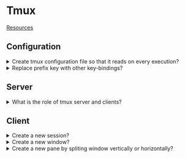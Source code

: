 # Tmux
[Resources](README.md)

## Configuration

<details>
<summary>Create tmux configuration file so that it reads on every execution?</summary>

> ```sh
> touch ~/.tmux.conf
> ``````
>
> ---
> **Resources**
> - [Learn Linux TV](https://www.youtube.com/watch?v=UxbiDtEXuxg)
> ---
> **References**
> - [tmux(1)](https://man.openbsd.org/tmux)
> - [tmux wiki](https://github.com/tmux/tmux/wiki)
> ---
</details>

<details>
<summary>Replace prefix key with other key-bindings?</summary>

> Default prefix key is `Ctrl-b`.
>
> ```conf
> set-option -g prefix C-n
> set-option -g prefix2 C-f
> ``````
> ---
> **Resources**
> - [Learn Linux TV](https://www.youtube.com/watch?v=UxbiDtEXuxg)
> ---
> **References**
> - [tmux(1)](https://man.openbsd.org/tmux)
> ---
</details>

## Server

<details>
<summary>What is the role of tmux server and clients?</summary>

> **Description**
>
> tmux keeps all its state in a single main process, called the tmux server.
> This runs in the background and manages all the programs running inside tmux
> and keeps track of their output. The tmux server is started automatically
> when the user runs a tmux command and by default exits when there are no
> running programs.
>
> Users attach to the tmux server by starting a client.
>
> ---
> **Resources**
> - [Learn Linux TV](https://www.youtube.com/watch?v=UxbiDtEXuxg)
>
> ---
> **References**
> - [tmux(1)](https://man.openbsd.org/tmux)
> ---
</details>

## Client

<details>
<summary>Create a new session?</summary>

> ```sh
> tmux new-session -s session-name
> ``````
>
> Shortcut: `C-s`
>
> ---
> **Resources**
> - [Learn Linux TV](https://www.youtube.com/watch?v=UxbiDtEXuxg)
>
> ---
> **References**
> - [tmux(1)](https://man.openbsd.org/tmux)
---
</details>

<details>
<summary>Create a new window?</summary>

> **Description**
>
> ```sh
> tmux new-window -n window-name
> ``````
>
> Shortcut: `C-c`
>
> ---
> **Resources**
> - [Learn Linux TV](https://www.youtube.com/watch?v=UxbiDtEXuxg)
>
> ---
> **References**
> - [tmux(1)](https://man.openbsd.org/tmux)
---
</details>

<details>
<summary>Create a new pane by spliting window vertically or horizontally?</summary>

> Shortcut:
> - vertically split by `C-%`
> - horizontally split by `C-"`
>
> ---
> **Resources**
> - [Learn Linux TV](https://www.youtube.com/watch?v=UxbiDtEXuxg)
>
> ---
> **References**
> - [tmux(1)](https://man.openbsd.org/tmux)
---
</details>
